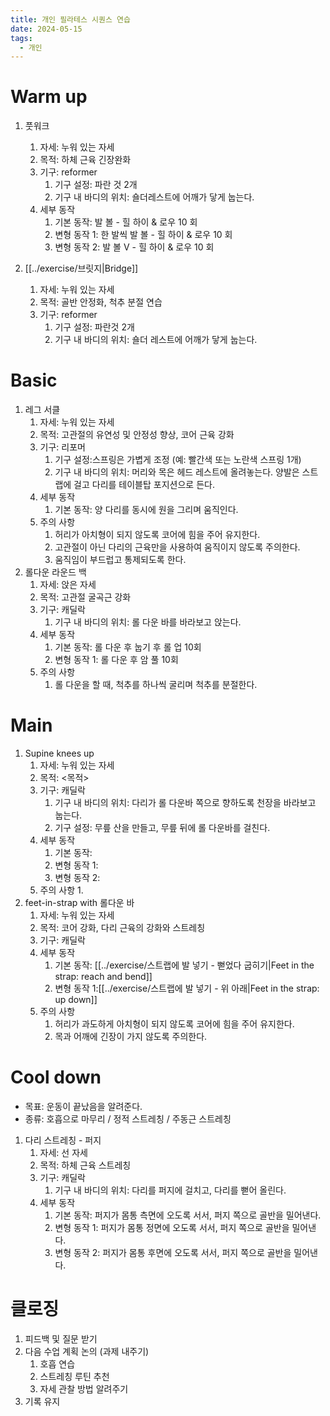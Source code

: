 ```yaml
---
title: 개인 필라테스 시퀀스 연습
date: 2024-05-15
tags:
  - 개인
---
```


# Warm up

1. 풋워크
    1. 자세: 누워 있는 자세
    2. 목적: 하체 근육 긴장완화
    3. 기구: reformer
        1. 기구 설정: 파란 것 2개
        2. 기구 내 바디의 위치: 숄더레스트에 어깨가 닿게 눕는다.
    4. 세부 동작
        1. 기본 동작: 발 볼 - 힐 하이 & 로우 10 회
        2. 변형 동작 1: 한 발씩 발 볼 - 힐 하이 & 로우 10 회
        3. 변형 동작 2: 발 볼 V - 힐 하이 & 로우 10 회

2. [[../exercise/브릿지|Bridge]]
    1. 자세: 누워 있는 자세
    2. 목적: 골반 안정화, 척추 분절 연습
    3. 기구: reformer
        1. 기구 설정: 파란것 2개
        2. 기구 내 바디의 위치: 숄더 레스트에 어깨가 닿게 눕는다.

# Basic

1. 레그 서클
    1. 자세: 누워 있는 자세
    2. 목적: 고관절의 유연성 및 안정성 향상, 코어 근육 강화
    3. 기구: 리포머
        1. 기구 설정:스프링은 가볍게 조정 (예: 빨간색 또는 노란색 스프링 1개)
        2. 기구 내 바디의 위치: 머리와 목은 헤드 레스트에 올려놓는다. 양발은 스트랩에 걸고 다리를 테이블탑 포지션으로 든다.
    4. 세부 동작
        1. 기본 동작: 양 다리를 동시에 원을 그리며 움직인다.
    5. 주의 사항
        1. 허리가 아치형이 되지 않도록 코어에 힘을 주어 유지한다.
        2. 고관절이 아닌 다리의 근육만을 사용하여 움직이지 않도록 주의한다.
        3. 움직임이 부드럽고 통제되도록 한다.
2. 롤다운 라운드 백
    1. 자세: 앉은 자세
    2. 목적: 고관절 굴곡근 강화
    3. 기구: 캐딜락
        1. 기구 내 바디의 위치: 롤 다운 바를 바라보고 앉는다.
    4. 세부 동작
        1. 기본 동작: 롤 다운 후 눕기 후 롤 업 10회
        2. 변형 동작 1: 롤 다운 후 암 풀 10회
    5. 주의 사항
        1. 롤 다운을 할 때, 척추를 하나씩 굴리며 척추를 분절한다.

# Main

1. Supine knees up
    1. 자세: 누워 있는 자세
    2. 목적: <목적>
    3. 기구: 캐딜락
        1. 기구 내 바디의 위치: 다리가 롤 다운바 쪽으로 향하도록 천장을 바라보고 눕는다.
        2. 기구 설정: 무릎 산을 만들고, 무릎 뒤에 롤 다운바를 걸친다.
    4. 세부 동작
        1. 기본 동작:
        2. 변형 동작 1:
        3. 변형 동작 2:
    5. 주의 사항
        1.
2. feet-in-strap with 롤다운 바
    1. 자세: 누워 있는 자세
    2. 목적: 코어 강화, 다리 근육의 강화와 스트레칭
    3. 기구: 캐딜락
    4. 세부 동작
        1. 기본
           동작: [[../exercise/스트랩에 발 넣기 - 뻗었다 굽히기|Feet in the strap: reach and bend]]
        2. 변형 동작 1:[[../exercise/스트랩에 발 넣기 - 위 아래|Feet in the strap: up down]]
    5. 주의 사항
        1. 허리가 과도하게 아치형이 되지 않도록 코어에 힘을 주어 유지한다.
        2. 목과 어깨에 긴장이 가지 않도록 주의한다.

# Cool down

- 목표: 운동이 끝났음을 알려준다.
- 종류: 호흡으로 마무리 / 정적 스트레칭 / 주동근 스트레칭

1. 다리 스트레칭 - 퍼지
    1. 자세: 선 자세
    2. 목적: 하체 근육 스트레칭
    3. 기구: 캐딜락
        1. 기구 내 바디의 위치: 다리를 퍼지에 걸치고, 다리를 뻗어 올린다.
    4. 세부 동작
        1. 기본 동작: 퍼지가 몸통 측면에 오도록 서서, 퍼지 쪽으로 골반을 밀어낸다.
        2. 변형 동작 1: 퍼지가 몸통 정면에 오도록 서서, 퍼지 쪽으로 골반을 밀어낸다.
        3. 변형 동작 2: 퍼지가 몸통 후면에 오도록 서서, 퍼지 쪽으로 골반을 밀어낸다.

# 클로징

1. 피드백 및 질문 받기
2. 다음 수업 계획 논의 (과제 내주기)
    1. 호흡 연습
    2. 스트레칭 루틴 추천
    3. 자세 관찰 방법 알려주기
3. 기록 유지